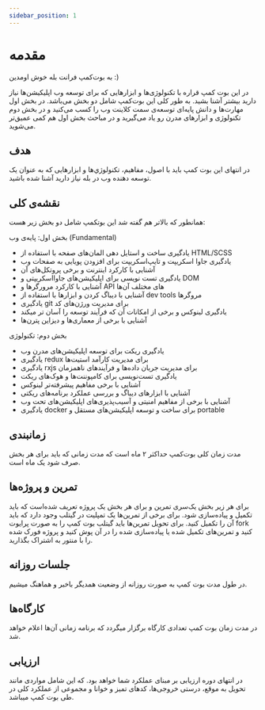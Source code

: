 ```yaml
---
sidebar_position: 1
---
```


# مقدمه

به بوت‌کمپ فرانت بله خوش اومدین :)

در این بوت کمپ قراره با تکنولوژی‌ها و ابزارهایی که برای توسعه وب اپلیکیشن‌ها نیاز دارید بیشتر آشنا بشید. به طور کلی این بوت‌کمپ شامل دو بخش می‌باشد. در بخش اول مهارت‌ها و دانش پایه‌ای توسعه‌‌ی سمت کلاینت وب را کسب می‌کنید و در بخش دوم تکنولوژی‌ و ابزارهای مدرن رو یاد می‌گیرید و در مباحث بخش اول هم کمی عمیق‌تر می‌شوید.

## هدف
در انتهای این بوت‌ کمپ باید با اصول، مفاهیم، تکنولوژي‌ها و ابزارهایی که به عنوان یک توسعه‌ دهنده وب در بله نیاز دارید آشنا شده باشید.

## نقشه‌ی کلی
همانطور که بالاتر هم گفته شد این بوتکمپ شامل دو بخش زیر هست:

بخش اول: پایه‌ی وب (Fundamental)
- یادگیری ساخت و استایل دهی المان‌های صفحه با استفاده از HTML/SCSS
- یادگیری جاوا اسکریپت و تایپ‌اسکریپت برای افزودن پویایی به صفحات وب
- آشنایی با کارکرد اینترنت و برخی پروتکل‌های‌ آن
- یادگیری تست نویسی برای اپلیکیشن‌های جاوااسکریپتی و DOM 
- آشنایی با کارکرد مرورگرها و API های مختلف آن‌ها
- آشنایی با دیباگ کردن و ابزارها با استفاده از dev tools مروگرها
- یادگیری git برای مدیریت ورژن‌های کد
- یادگیری لینوکس و برخی از امکانات آن که فرآیند توسعه را آسان تر میکند
- آشنایی با برخی از معماری‌ها و دیزاین‌ پترن‌ها

بخش دوم: تکنولوژی
- یادگیری ریکت برای توسعه اپلیکیشن‌های مدرن وب
- یادگیری redux برای مدیریت کارآمد استیت‌ها
- یادگیری rxjs برای مدیریت جریان‌ داده‌ها و فرآیندهای ناهمزمان
- یادگیری تست‌نویسی برای کامپوننت‌ها و هوک‌های ریکت
- آشنایی با برخی مفاهیم پیشرفته‌تر لینوکس
- آشنایی با ابزارهای دیباگ و بررسی عملکرد برنامه‌های ریکتی
- آشنایی با برخی از مفاهیم امنیتی و آسیب‌پذیری‌های اپلیکیشن‌های تحت وب
- یادگیری docker برای ساخت و توسعه اپلیکیشن‌های مستقل و portable


## زمانبندی
مدت زمان کلی بوت‌کمپ حداکثر ۲ ماه است که مدت زمانی که باید برای هر بخش صرف شود یک ماه است. 

## تمرین‌ و پروژه‌ها
برای هر زیر بخش یک‌سری تمرین و برای هر بخش یک پروژه تعریف شده‌است که باید تکمیل و پیاده‌سازی شود. 
برای برخی از تمرین‌ها یک تمپلیت در گیتلب وجود دارد که باید آن را تکمیل کنید.
برای تحویل تمرین‌ها باید گیتلب بوت کمپ را به صورت پرایوت fork کنید و تمرین‌های تکمیل شده یا پیاده‌سازی شده را در آن پوش کنید و پروژه فورک شده را با منتور به اشتراک بگذارید.

## جلسات روزانه
در طول مدت بوت کمپ به صورت روزانه از وضعیت همدیگر باخبر و هماهنگ میشیم.

## کارگاه‌ها
در مدت زمان بوت کمپ تعدادی کارگاه برگزار میگردد که برنامه زمانی آن‌ها اعلام خواهد شد.

## ارزیابی
در انتهای دوره ارزیابی بر مبنای عملکرد شما خواهد بود. که این شامل مواردی مانند تحویل به موقع، درستی خروجی‌ها، کدهای تمیز و خوانا و مجموعی از عملکرد کلی در طی بوت کمپ میباشد.